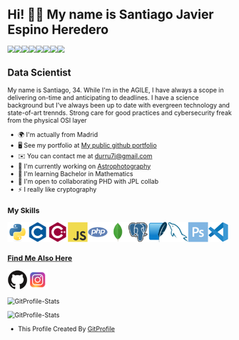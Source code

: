 # Hi! 👋🏻 My name is Santiago Javier Espino Heredero
<p><img src ="https://img.shields.io/badge/github%20actions-%232671E5.svg?style=for-the-badge&logo=githubactions&logoColor=white"/><img src ="https://img.shields.io/badge/cassandra-%231287B1.svg?style=for-the-badge&logo=apache-cassandra&logoColor=white"/><img src ="https://img.shields.io/badge/MongoDB-%234ea94b.svg?style=for-the-badge&logo=mongodb&logoColor=white"/><img src ="https://img.shields.io/badge/mysql-%2300f.svg?style=for-the-badge&logo=mysql&logoColor=white"/><img src ="https://img.shields.io/badge/InfluxDB-22ADF6?style=for-the-badge&logo=InfluxDB&logoColor=white"/><img src ="https://img.shields.io/badge/Tor-7D4698?style=for-the-badge&logo=Tor-Browser&logoColor=white"/><img src ="https://img.shields.io/badge/monero-FF6600?style=for-the-badge&logo=monero&logoColor=white"/><img src ="https://img.shields.io/badge/Medium-12100E?style=for-the-badge&logo=medium&logoColor=white"/></p>

## Data Scientist

My name is Santiago, 34. While I'm in the AGILE, I have always a scope in delivering on-time and anticipating to deadlines. I have a science background but I've always been up to date with evergreen technology and state-of-art trennds. Strong care for good practices and cybersecurity freak from the physical OSI layer

* 🌍 I'm actually from Madrid
* 🖥️ See my portfolio at [My public github portfolio](github.com/anarcoiris)
* ✉️ You can contact me at [durru7i@gmail.com](mailto:durru7i@gmail.com)
* 🚀 I'm currently working on [Astrophotography](app.astrobin.com/i/o4484q)
* 🧠 I'm learning Bachelor in Mathematics
* 🤝 I'm open to collaborating PHD with JPL collab
* ⚡ I really like cryptography

### My Skills

<p align="left"><a href="https://www.python.org/" target="_blank" rel="noreferrer"><img src=https://raw.githubusercontent.com/RoniJackVituli/gitprofile/main/src/helpers/icons/programming/python-color.svg alt="" width="45px" height="45px"/><a href="https://docs.microsoft.com/en-us/cpp/?view=msvc-170" target="_blank" rel="noreferrer"><img src=https://raw.githubusercontent.com/RoniJackVituli/gitprofile/main/src/helpers/icons/programming/c-color.svg alt="" width="45px" height="45px"/><a href="https://docs.microsoft.com/en-us/cpp/?view=msvc-170" target="_blank" rel="noreferrer"><img src=https://raw.githubusercontent.com/RoniJackVituli/gitprofile/main/src/helpers/icons/programming/cplusplus-color.svg alt="" width="45px" height="45px"/><a href="https://developer.mozilla.org/en-US/docs/Web/JavaScript" target="_blank" rel="noreferrer"><img src=https://raw.githubusercontent.com/RoniJackVituli/gitprofile/main/src/helpers/icons/programming/javascript-color.svg alt="" width="45px" height="45px"/><a href="https://www.php.net/" target="_blank" rel="noreferrer"><img src=https://raw.githubusercontent.com/RoniJackVituli/gitprofile/main/src/helpers/icons/programming/php-color.svg alt="" width="45px" height="45px"/><a href="https://mongodb.com/" target="_blank" rel="noreferrer"><img src=https://raw.githubusercontent.com/RoniJackVituli/gitprofile/main/src/helpers/icons/programming/mongodb-color.svg alt="" width="45px" height="45px"/><a href="https://www.postgresql.org/" target="_blank" rel="noreferrer"><img src=https://raw.githubusercontent.com/RoniJackVituli/gitprofile/main/src/helpers/icons/programming/postgresql-color.svg alt="" width="45px" height="45px"/><a href="https://firebase.google.com/?gclid=Cj0KCQiA1NebBhDDARIsAANiDD0WAk2cXLSF1OL1qTEnmokX4CjpWAl_UiJElEZW4hlMvl16h4AWltEaApgxEALw_wcB&gclsrc=aw.ds" target="_blank" rel="noreferrer"><img src=https://raw.githubusercontent.com/RoniJackVituli/gitprofile/main/src/helpers/icons/programming/sqlite-color.svg alt="" width="45px" height="45px"/><a href="https://www.mysql.com/" target="_blank" rel="noreferrer"><img src=https://raw.githubusercontent.com/RoniJackVituli/gitprofile/main/src/helpers/icons/programming/mysql-color.svg alt="" width="45px" height="45px"/><a href="https://www.adobe.com" target="_blank" rel="noreferrer"><img src=https://raw.githubusercontent.com/RoniJackVituli/gitprofile/main/src/helpers/icons/programming/photoshop-color.svg alt="" width="45px" height="45px"/><a href="https://code.visualstudio.com/docs" target="_blank" rel="noreferrer"><img src=https://raw.githubusercontent.com/RoniJackVituli/gitprofile/main/src/helpers/icons/ide/vscode-color.svg alt="" width="45px" height="45px"/></p>


### Find Me Also Here

<p align="left"><a href=https://www.github.com/anarcoiris target="_blank" rel="noreferrer"><img src=https://raw.githubusercontent.com/RoniJackVituli/gitprofile/main/src/helpers/icons/socials/github.svg width="45px" height="45px" /></a><a href=https://www.instagram.com/santiago.anarcoiris target="_blank" rel="noreferrer"><img src=https://raw.githubusercontent.com/RoniJackVituli/gitprofile/main/src/helpers/icons/socials/instagram.svg width="45px" height="45px" /></a></p>

![GitProfile-Stats](https://github-readme-stats.vercel.app/api?username=anarcoiris&show_icons=true&theme=dark)

![GitProfile-Stats](https://github-readme-stats.vercel.app/api/top-langs?username=anarcoiris&show_icons=true&theme=dark)



- This Profile Created By <a href="https://profilegit.netlify.app/">GitProfile</a>
